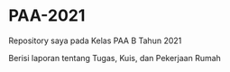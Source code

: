# PAA-2021

Repository saya pada Kelas PAA B Tahun 2021

Berisi laporan tentang Tugas, Kuis, dan Pekerjaan Rumah
